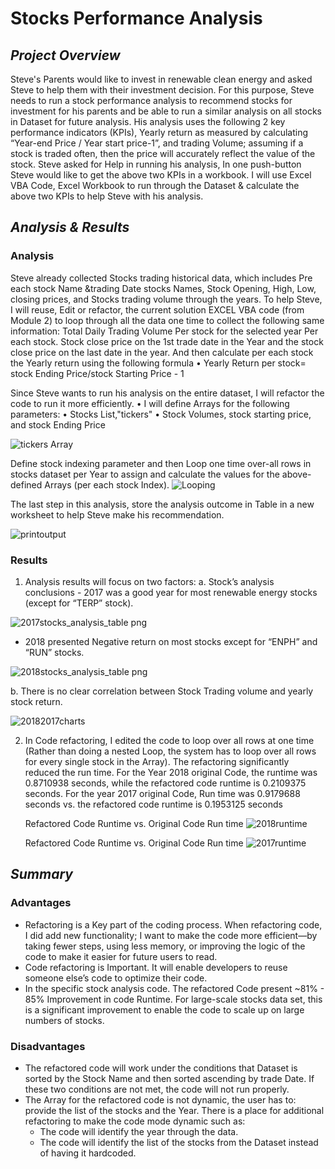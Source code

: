 # **Stocks Performance Analysis**

## *Project Overview*
   Steve's Parents would like to invest in renewable clean energy and asked Steve to help them with their investment decision. For this purpose, Steve needs to run a stock performance analysis to recommend stocks for investment for his parents and be able to run a similar analysis on all stocks in Dataset for future analysis. His analysis uses the following 2 key performance indicators (KPIs), Yearly return as measured by calculating “Year-end Price / Year start price-1”, and trading Volume; assuming if a stock is traded often, then the price will accurately reflect the value of the stock. Steve asked for Help in running his analysis, In one push-button Steve would like to get the above two KPIs in a workbook. I will use Excel VBA Code, Excel Workbook to run through the Dataset & calculate the above two KPIs to help Steve with his analysis. 
                 
## *Analysis & Results*
### Analysis
Steve already collected Stocks trading historical data, which includes Pre each stock Name &trading Date stocks Names, Stock Opening, High, Low, closing prices, and Stocks trading volume through the years. To help Steve, I will reuse, Edit or refactor, the current solution EXCEL VBA code (from Module 2) to loop through all the data one time to collect the following same information:                                                                                                                                             Total Daily Trading Volume Per stock for the selected year Per each stock.
    Stock close price on the 1st trade date in the Year and the  stock close price on the last date in the year. And then calculate per each stock the Yearly return using the following formula
       • Yearly Return per stock= stock Ending Price/stock Starting Price - 1
    
Since Steve wants to run his analysis on the entire dataset, I will refactor the code to run it more efficiently. 
        • I will define Arrays for the following parameters:
          •  Stocks List,"tickers"
          •	Stock Volumes, stock starting price, and stock Ending Price 

   ![tickers Array](https://user-images.githubusercontent.com/80013773/112737047-be508d00-8f14-11eb-95ed-bc2fb80b69a2.PNG)

   Define stock indexing parameter and then Loop one time over-all rows in stocks dataset per Year to assign and calculate the values for the above-defined Arrays (per each        stock Index).
            ![Looping](https://user-images.githubusercontent.com/80013773/112737380-65362880-8f17-11eb-8947-5a0b7a18a9bb.PNG)  

   The last step in this analysis, store the analysis outcome in Table in a new worksheet to help Steve make his recommendation.

   ![printoutput](https://user-images.githubusercontent.com/80013773/112737392-7da64300-8f17-11eb-8869-1114a9706643.PNG)
          
### Results
   1) Analysis results will focus on two factors:
   a. Stock’s analysis conclusions
    - 2017 was a good year for most renewable energy stocks (except for “TERP” stock).

   ![2017stocks_analysis_table png](https://user-images.githubusercontent.com/80013773/112737529-6c116b00-8f18-11eb-8674-605be0500beb.png)

   - 2018 presented Negative return on most stocks except for “ENPH” and “RUN” stocks.
   
   ![2018stocks_analysis_table png](https://user-images.githubusercontent.com/80013773/112737581-ce6a6b80-8f18-11eb-9787-11690a499d29.png)
   
  b. There is no clear correlation between Stock Trading volume and yearly stock return.
            
  ![20182017charts](https://user-images.githubusercontent.com/80013773/112737599-ecd06700-8f18-11eb-91ad-0aa33475d30d.PNG)
 
  2)	In Code refactoring, I edited the code to loop over all rows at one time (Rather than doing a nested Loop, the system has to loop over all rows for every single stock in        the Array). The refactoring significantly reduced the run time. For the Year 2018 original Code, the runtime was 0.8710938 seconds, while the refactored code runtime is          0.2109375 seconds. For the year 2017 original Code, Run time was 0.9179688 seconds vs. the refactored code runtime is 0.1953125 seconds

        Refactored Code Runtime 	               	     vs.                	Original Code Run time 
                ![2018runtime](https://user-images.githubusercontent.com/80013773/112737240-2784d000-8f16-11eb-8de6-21e329450e74.PNG)
                   
        Refactored Code Runtime                          vs.           			Original Code Run time 
                ![2017runtime](https://user-images.githubusercontent.com/80013773/112737196-ce1ca100-8f15-11eb-9d71-337e48268b4c.PNG)

## *Summary*
### Advantages
-  Refactoring is a Key part of the coding process. When refactoring code, I did add new functionality; I want to make the code more efficient—by taking fewer steps, using less memory, or improving the logic of the code to make it easier for future users to read.
-  Code refactoring is Important. It will enable developers to reuse someone else’s code to optimize their code.
-  In the specific stock analysis code. The refactored Code present ~81% - 85% Improvement in code Runtime. For large-scale stocks data set, this is a significant improvement to enable the code to scale up on large numbers of stocks.

### Disadvantages

- The refactored code will work under the conditions that Dataset is sorted by the Stock Name and then sorted ascending by trade Date. If these two conditions are not met, the code will not run properly.
- The Array for the refactored code is not dynamic, the user has to: provide the list of the stocks and the Year. There is a place for additional refactoring to make the code mode dynamic such as:
    - The code will identify the year through the data.
    - The code will identify the list of the stocks from the Dataset instead of having it hardcoded. 
